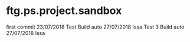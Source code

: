 # ftg.ps.project.sandbox

first commit 23/07/2018
Test Build auto 27/07/2018 Issa
Test 3 Build auto 27/07/2018 Issa 